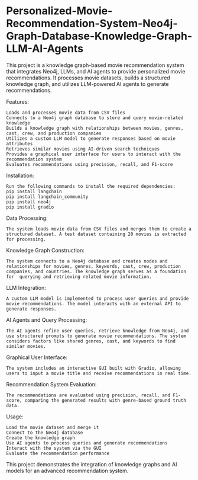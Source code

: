 # Personalized-Movie-Recommendation-System-Neo4j-Graph-Database-Knowledge-Graph-LLM-AI-Agents 
This project is a knowledge graph-based movie recommendation system that integrates Neo4j, LLMs, and AI agents to provide personalized movie recommendations. It processes movie datasets, builds a structured knowledge graph, and utilizes LLM-powered AI agents to generate recommendations.  

Features:  

    Loads and processes movie data from CSV files  
    Connects to a Neo4j graph database to store and query movie-related knowledge  
    Builds a knowledge graph with relationships between movies, genres, cast, crew, and production companies  
    Utilizes a custom LLM model to generate responses based on movie attributes  
    Retrieves similar movies using AI-driven search techniques  
    Provides a graphical user interface for users to interact with the recommendation system  
    Evaluates recommendations using precision, recall, and F1-score  

Installation:

    Run the following commands to install the required dependencies:  
    pip install langchain  
    pip install langchain_community  
    pip install neo4j  
    pip install gradio  

Data Processing:  

    The system loads movie data from CSV files and merges them to create a structured dataset. A test dataset containing 20 movies is extracted for processing.  

Knowledge Graph Construction:

    The system connects to a Neo4j database and creates nodes and relationships for movies, genres, keywords, cast, crew, production companies, and countries. The knowledge graph serves as a foundation for  querying and retrieving related movie information.  

LLM Integration: 

    A custom LLM model is implemented to process user queries and provide movie recommendations. The model interacts with an external API to generate responses.  

AI Agents and Query Processing:  

    The AI agents refine user queries, retrieve knowledge from Neo4j, and use structured prompts to generate movie recommendations. The system considers factors like shared genres, cast, and keywords to find similar movies.  

Graphical User Interface:

    The system includes an interactive GUI built with Gradio, allowing users to input a movie title and receive recommendations in real time.  

Recommendation System Evaluation:

    The recommendations are evaluated using precision, recall, and F1-score, comparing the generated results with genre-based ground truth data.  

Usage:  

    Load the movie dataset and merge it  
    Connect to the Neo4j database  
    Create the knowledge graph  
    Use AI agents to process queries and generate recommendations  
    Interact with the system via the GUI  
    Evaluate the recommendation performance  

This project demonstrates the integration of knowledge graphs and AI models for an advanced recommendation system.
